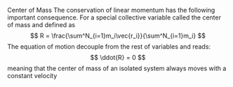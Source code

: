 Center of Mass 
The conservation of linear momentum has the following important consequence. For a special collective variable called the center of mass and defined as
$$
R = \frac{\sum^N_{i=1}m_i\vec{r_i}}{\sum^N_{i=1}m_i}
$$
The equation of motion decouple from the rest of variables and reads:
$$
\ddot{R} = 0
$$
meaning that the center of mass of an isolated system always moves with a constant velocity